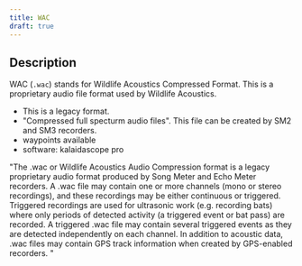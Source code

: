 ```yaml
---
title: WAC
draft: true
---
```


## Description
WAC (`.wac`) stands for Wildlife Acoustics Compressed Format. This is a
proprietary audio file format used by Wildlife Acoustics. 

- This is a legacy format. 
- "Compressed full specturm audio files". This file can be created by SM2 and
SM3 recorders. 
- waypoints available
- software: kalaidascope pro

"The .wac or Wildlife Acoustics Audio Compression format is a legacy proprietary
audio format produced by Song Meter and Echo Meter recorders. A .wac file may
contain one or more channels (mono or stereo recordings), and these recordings
may be either continuous or triggered. Triggered recordings are used for
ultrasonic work (e.g. recording bats) where only periods of detected activity (a
triggered event or bat pass) are recorded. A triggered .wac file may contain
several triggered events as they are detected independently on each channel. In
addition to acoustic data, .wac files may contain GPS track information when
created by GPS-enabled recorders. "
